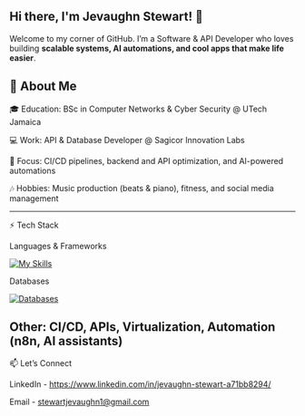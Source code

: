 Hi there, I'm Jevaughn Stewart! 👋
----------------


Welcome to my corner of GitHub. I’m a Software & API Developer who loves building **scalable systems, AI automations, and cool apps that make life easier**.  


🚀 About Me
---------------------
🎓 Education: BSc in Computer Networks & Cyber Security @ UTech Jamaica

💻 Work: API & Database Developer @ Sagicor Innovation Labs

🌱 Focus: CI/CD pipelines, backend and API optimization, and AI-powered automations

🎶 Hobbies: Music production (beats & piano), fitness, and social media management

----------------------

⚡ Tech Stack


Languages & Frameworks

 [![My Skills](https://skillicons.dev/icons?i=react,nextjs,python,javascript,typescript,nodejs,express,docker,html,css,tailwind,&perline=20)](https://skillicons.dev)

Databases

[![Databases](https://skillicons.dev/icons?i=mysql,sqlite,firebase,mongodb,supabase,appwrite&perline=20)](https://skillicons.dev)


Other: CI/CD, APIs, Virtualization, Automation (n8n, AI assistants)
--------------------
📫 Let’s Connect

LinkedIn - https://www.linkedin.com/in/jevaughn-stewart-a71bb8294/

Email - stewartjevaughn1@gmail.com

